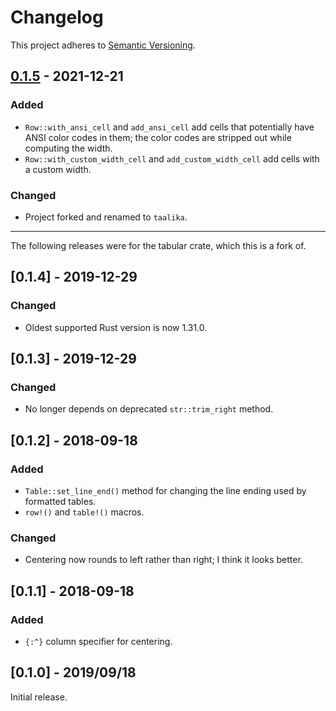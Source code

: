 # Changelog

This project adheres to [Semantic Versioning].

[Semantic Versioning]: http://semver.org/spec/v2.0.0.html

## [0.1.5] - 2021-12-21

### Added

- `Row::with_ansi_cell` and `add_ansi_cell` add cells that potentially have
  ANSI color codes in them; the color codes are stripped out while computing
  the width.
- `Row::with_custom_width_cell` and `add_custom_width_cell` add cells with a
  custom width.

### Changed

- Project forked and renamed to `taalika`.

---

The following releases were for the tabular crate, which this is a fork of.

## [0.1.4] - 2019-12-29

### Changed
- Oldest supported Rust version is now 1.31.0.

## [0.1.3] - 2019-12-29

### Changed
- No longer depends on deprecated `str::trim_right` method.

## [0.1.2] - 2018-09-18

### Added
- `Table::set_line_end()` method for changing the line ending used by
formatted tables.
- `row!()` and `table!()` macros.

### Changed
- Centering now rounds to left rather than right; I think it looks better.

## [0.1.1] - 2018-09-18

### Added
- `{:^}` column specifier for centering.

## [0.1.0] - 2019/09/18

Initial release.

[0.1.5]: https://github.com/sunshowers-code/taalika/releases/tag/0.1.5
